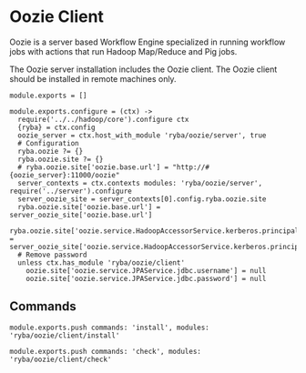 
# Oozie Client

Oozie is a server based Workflow Engine specialized in running workflow jobs
with actions that run Hadoop Map/Reduce and Pig jobs.

The Oozie server installation includes the Oozie client. The Oozie client should
be installed in remote machines only.

    module.exports = []

    module.exports.configure = (ctx) ->
      require('../../hadoop/core').configure ctx
      {ryba} = ctx.config
      oozie_server = ctx.host_with_module 'ryba/oozie/server', true
      # Configuration
      ryba.oozie ?= {}
      ryba.oozie.site ?= {}
      # ryba.oozie.site['oozie.base.url'] = "http://#{oozie_server}:11000/oozie"
      server_contexts = ctx.contexts modules: 'ryba/oozie/server', require('../server').configure
      server_oozie_site = server_contexts[0].config.ryba.oozie.site
      ryba.oozie.site['oozie.base.url'] = server_oozie_site['oozie.base.url']
      ryba.oozie.site['oozie.service.HadoopAccessorService.kerberos.principal'] = server_oozie_site['oozie.service.HadoopAccessorService.kerberos.principal']
      # Remove password
      unless ctx.has_module 'ryba/oozie/client'
        oozie.site['oozie.service.JPAService.jdbc.username'] = null
        oozie.site['oozie.service.JPAService.jdbc.password'] = null

## Commands

    module.exports.push commands: 'install', modules: 'ryba/oozie/client/install'

    module.exports.push commands: 'check', modules: 'ryba/oozie/client/check'
